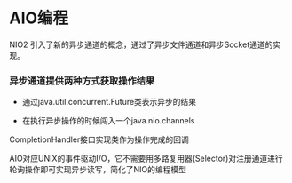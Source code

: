 # AIO编程

NIO2 引入了新的异步通道的概念，通过了异步文件通道和异步Socket通道的实现。

### 异步通道提供两种方式获取操作结果

- 通过java.util.concurrent.Future类表示异步的结果

- 在执行异步操作的时候闯入一个java.nio.channels

CompletionHandler接口实现类作为操作完成的回调

AIO对应UNIX的事件驱动I/O，它不需要用多路复用器(Selector)对注册通道进行轮询操作即可实现异步读写，简化了NIO的编程模型
